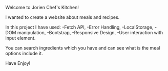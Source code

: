 Welcome to Jorien Chef's Kitchen!

I wanted to create a website about meals and recipes.

In this project I have used:
-Fetch API,
-Error Handling,
-LocalStorage,
-DOM manipulation,
-Bootstrap,
-Responsive Design,
-User interaction with input element. 

You can search ingredients which you have and can see what is the meal options include it.

Have Enjoy!

